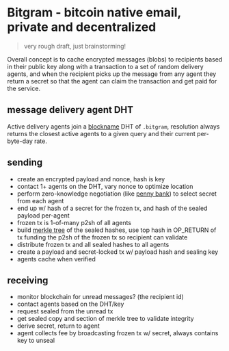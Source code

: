 # Bitgram - bitcoin native email, private and decentralized

> very rough draft, just brainstorming!

Overall concept is to cache encrypted messages (blobs) to recipients based in their public key along with a transaction to a set of random delivery agents, and when the recipient picks up the message from any agent they return a secret so that the agent can claim the transaction and get paid for the service.

## message delivery agent DHT

Active delivery agents join a [blockname](https://github.com/telehash/blockname) DHT of `.bitgram`, resolution always returns the closest active agents to a given query and their current per-byte-day rate.

## sending

* create an encrypted payload and nonce, hash is key
* contact 1+ agents on the DHT, vary nonce to optimize location
* perform zero-knowledge negotiation (like [penny bank](http://quartzjer.github.io/pennybank/)) to select secret from each agent
* end up w/ hash of a secret for the frozen tx, and hash of the sealed payload per-agent
* frozen tx is 1-of-many p2sh of all agents
* build [merkle tree](http://en.wikipedia.org/wiki/Merkle_tree) of the sealed hashes, use top hash in OP_RETURN of tx funding the p2sh of the frozen tx so recipient can validate
* distribute frozen tx and all sealed hashes to all agents
* create a payload and secret-locked tx w/ payload hash and sealing key
* agents cache when verified

## receiving

* monitor blockchain for unread messages? (the recipient id)
* contact agents based on the DHT/key
* request sealed from the unread tx
* get sealed copy and section of merkle tree to validate integrity
* derive secret, return to agent
* agent collects fee by broadcasting frozen tx w/ secret, always contains key to unseal
